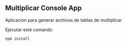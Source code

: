 ## Multiplicar Console App
Aplicacion para generar archivos de tablas de multiplicar 

Ejecutar este comando
````
npm install
````